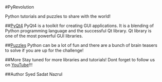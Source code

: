 #PyRevolution

Python tutorials and puzzles to share with the world!

##[PyQt4](https://github.com/snazrul1/PyRevolution/tree/master/PyQt4)
PyQt4 is a toolkit for creating GUI applications. It is a blending of Python programming language and the successful Qt library. Qt library is one of the most powerful GUI libraries. 

##[Puzzles](https://github.com/snazrul1/PyRevolution/tree/master/Puzzles)
Python can be a lot of fun and there are a bunch of brain teasers to solve if you are up for the challenge! 

##More
Stay tuned for more libraries and tutorials! Dont forget to follow us on [YouTube](https://www.youtube.com/channel/UCtMGQhxDihrhxoswOZ0p5oA/featured)!!!

##Author 
Syed Sadat Nazrul
